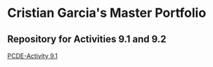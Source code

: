 # Cristian Garcia's Master Portfolio

## Repository for Activities 9.1 and 9.2
[PCDE-Activity 9.1](https://github.com/CristianGarcia2636/PCDE-Activity-9.1.git)

